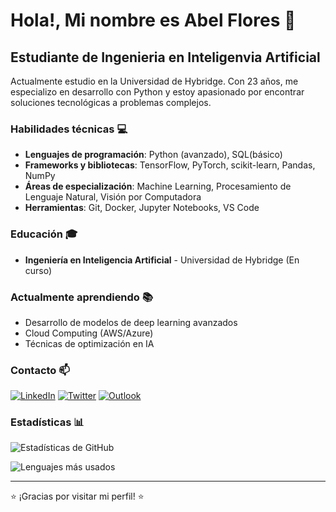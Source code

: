 # Hola!, Mi nombre es Abel Flores 👋
## Estudiante de Ingenieria en Inteligenvia Artificial

Actualmente estudio en la Universidad de Hybridge. Con 23 años, me especializo en desarrollo con Python y estoy apasionado por encontrar soluciones tecnológicas a problemas complejos.

### Habilidades técnicas 💻
- **Lenguajes de programación**: Python (avanzado), SQL(básico)
- **Frameworks y bibliotecas**: TensorFlow, PyTorch, scikit-learn, Pandas, NumPy
- **Áreas de especialización**: Machine Learning, Procesamiento de Lenguaje Natural, Visión por Computadora
- **Herramientas**: Git, Docker, Jupyter Notebooks, VS Code

### Educación 🎓
- **Ingeniería en Inteligencia Artificial** - Universidad de Hybridge (En curso)

### Actualmente aprendiendo 📚
- Desarrollo de modelos de deep learning avanzados
- Cloud Computing (AWS/Azure)
- Técnicas de optimización en IA

### Contacto 📫
[![LinkedIn](https://img.shields.io/badge/LinkedIn_=_Abel_Flores-0077B5?style=for-the-badge&logo=linkedin&logoColor=white)](https://www.linkedin.com/in/abel-flores-5b98b8304/)
[![Twitter](https://img.shields.io/badge/Twitter_=_TheRevised__96-1DA1F2?style=for-the-badge&logo=twitter&logoColor=white)](https://twitter.com/TheRevised_96)
[![Outlook](https://img.shields.io/badge/Microsoft_Outlook-0078D4?style=for-the-badge&logo=microsoft-outlook&logoColor=white)](mailto:abelwan1@hotmail.com)

### Estadísticas 📊

![Estadísticas de GitHub](https://github-readme-stats.vercel.app/api?username=TheRevised&show_icons=true&theme=radical)

![Lenguajes más usados](https://github-readme-stats.vercel.app/api/top-langs/?username=TheRevised&layout=compact&theme=radical)

---

⭐️ ¡Gracias por visitar mi perfil! ⭐️
